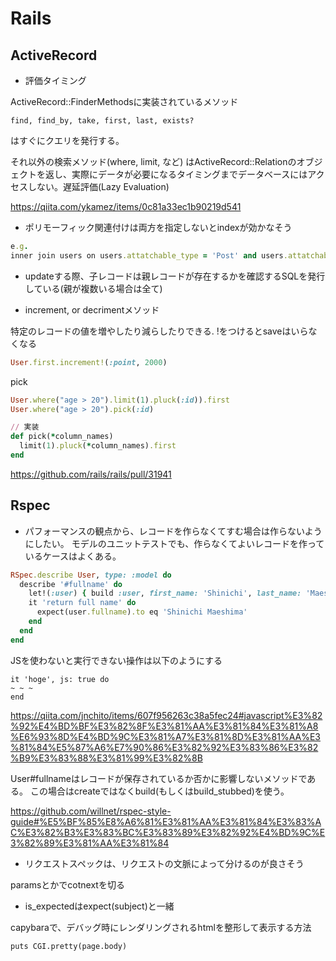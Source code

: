 # Rails

## ActiveRecord

- 評価タイミング

ActiveRecord::FinderMethodsに実装されているメソッド
```
find, find_by, take, first, last, exists?
```
はすぐにクエリを発行する。

それ以外の検索メソッド(where, limit, など)
はActiveRecord::Relationのオブジェクトを返し、実際にデータが必要になるタイミングまでデータベースにはアクセスしない。遅延評価(Lazy Evaluation)

https://qiita.com/ykamez/items/0c81a33ec1b90219d541

- ポリモーフィック関連付けは両方を指定しないとindexが効かなそう
```ruby
e.g.
inner join users on users.attatchable_type = 'Post' and users.attatchable_id = posts.id
```

- updateする際、子レコードは親レコードが存在するかを確認するSQLを発行している(親が複数いる場合は全て)

- increment, or decrimentメソッド

特定のレコードの値を増やしたり減らしたりできる. !をつけるとsaveはいらなくなる
```ruby
User.first.increment!(:point, 2000)
```

pick  
```ruby
User.where("age > 20").limit(1).pluck(:id)).first
User.where("age > 20").pick(:id)

// 実装
def pick(*column_names)
  limit(1).pluck(*column_names).first
end
```
https://github.com/rails/rails/pull/31941

## Rspec

- パフォーマンスの観点から、レコードを作らなくてすむ場合は作らないようにしたい。
モデルのユニットテストでも、作らなくてよいレコードを作っているケースはよくある。
```ruby
RSpec.describe User, type: :model do
  describe '#fullname' do
    let!(:user) { build :user, first_name: 'Shinichi', last_name: 'Maeshima' }
    it 'return full name' do
      expect(user.fullname).to eq 'Shinichi Maeshima'
    end
  end
end
```

JSを使わないと実行できない操作は以下のようにする
```
it 'hoge', js: true do
~ ~ ~
end
```
https://qiita.com/jnchito/items/607f956263c38a5fec24#javascript%E3%82%92%E4%BD%BF%E3%82%8F%E3%81%AA%E3%81%84%E3%81%A8%E6%93%8D%E4%BD%9C%E3%81%A7%E3%81%8D%E3%81%AA%E3%81%84%E5%87%A6%E7%90%86%E3%82%92%E3%83%86%E3%82%B9%E3%83%88%E3%81%99%E3%82%8B

User#fullnameはレコードが保存されているか否かに影響しないメソッドである。
この場合はcreateではなくbuild(もしくはbuild_stubbed)を使う。

https://github.com/willnet/rspec-style-guide#%E5%BF%85%E8%A6%81%E3%81%AA%E3%81%84%E3%83%AC%E3%82%B3%E3%83%BC%E3%83%89%E3%82%92%E4%BD%9C%E3%82%89%E3%81%AA%E3%81%84 


- リクエストスペックは、リクエストの文脈によって分けるのが良さそう

paramsとかでcotnextを切る

- is_expectedはexpect(subject)と一緒


capybaraで、デバッグ時にレンダリングされるhtmlを整形して表示する方法
```
puts CGI.pretty(page.body)
```



